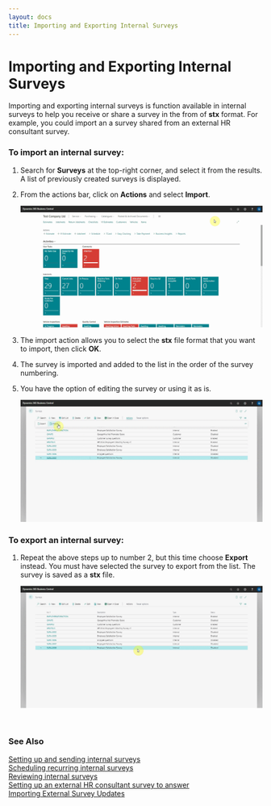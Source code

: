 ```yaml
---
layout: docs
title: Importing and Exporting Internal Surveys
---
```


# Importing and Exporting Internal Surveys

Importing and exporting internal surveys is function available in internal surveys to help you receive or share a survey in the from of **stx** format. For example, you could import an a survey shared from an external HR consultant survey.

### To import an internal survey:
1. Search for **Surveys** at the top-right corner, and select it from the results. A list of previously created surveys is displayed.
2. From the actions bar, click on **Actions** and select **Import**.

   ![](media/garagehive-internal-surveys0001.gif)

3. The import action allows you to select the **stx** file format that you want to import, then click **OK**.
4. The survey is imported and added to the list in the order of the survey numbering.
5. You have the option of editing the survey or using it as is.

   ![](media/garagehive-internal-surveys0002.gif)   

### To export an internal survey:
1. Repeat the above steps up to number 2, but this time choose **Export** instead. You must have selected the survey to export from the list. The survey is saved as a **stx** file.

   ![](media/garagehive-internal-surveys0003.gif)

<br>

### **See Also**

[Setting up and sending internal surveys](garagehive-setting-up-and-sending-internal-surveys.html) \
[Scheduling recurring internal surveys](garagehive-scheduling-recurring-internal-surveys.html) \
[Reviewing internal surveys](reviewing-internal-surveys.html) \
[Setting up an external HR consultant survey to answer](setting-up-an-external-hr-consultant-survey-to-answer.html) \
[Importing External Survey Updates](garagehive-importing-external-survey-updates.html)